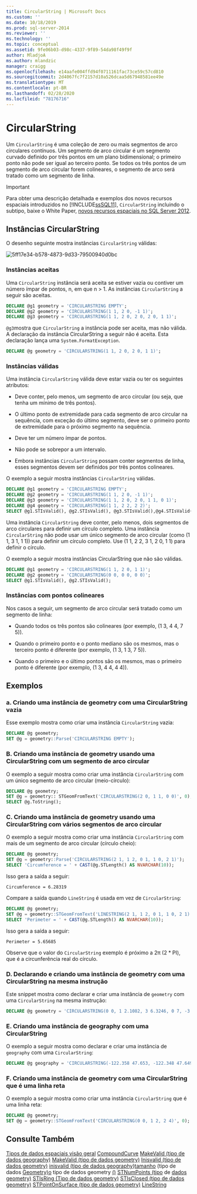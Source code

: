 ```yaml
---
title: CircularString | Microsoft Docs
ms.custom: ''
ms.date: 10/18/2019
ms.prod: sql-server-2014
ms.reviewer: ''
ms.technology: ''
ms.topic: conceptual
ms.assetid: 9fe06b03-d98c-4337-9f89-54da98f49f9f
author: MladjoA
ms.author: mlandzic
manager: craigg
ms.openlocfilehash: e14aafe004ffd94f0711161fac73ce59c57cd810
ms.sourcegitcommit: 2d4067fc7f2157d10a526dcaa5d67948581ee49e
ms.translationtype: MT
ms.contentlocale: pt-BR
ms.lasthandoff: 02/28/2020
ms.locfileid: "78176716"
---
```

# <a name="circularstring"></a>CircularString
  Um `CircularString` é uma coleção de zero ou mais segmentos de arco circulares contínuos. Um segmento de arco circular é um segmento curvado definido por três pontos em um plano bidimensional; o primeiro ponto não pode ser igual ao terceiro ponto. Se todos os três pontos de um segmento de arco circular forem colineares, o segmento de arco será tratado como um segmento de linha.

> [!IMPORTANT]
>  Para obter uma descrição detalhada e exemplos dos novos recursos espaciais introduzidos no [!INCLUDE[ssSQL11](../../includes/sssql11-md.md)], `CircularString` incluindo o subtipo, baixe o White Paper, [novos recursos espaciais no SQL Server 2012](https://go.microsoft.com/fwlink/?LinkId=226407).

## <a name="circularstring-instances"></a>Instâncias CircularString
 O desenho seguinte mostra instâncias `CircularString` válidas:

 ![](../../database-engine/media/5ff17e34-b578-4873-9d33-79500940d0bc.png "5ff17e34-b578-4873-9d33-79500940d0bc")

### <a name="accepted-instances"></a>Instâncias aceitas
 Uma `CircularString` instância será aceita se estiver vazia ou contiver um número ímpar de pontos, n, em que n > 1. As instâncias `CircularString` a seguir são aceitas.

```sql
DECLARE @g1 geometry = 'CIRCULARSTRING EMPTY';
DECLARE @g2 geometry = 'CIRCULARSTRING(1 1, 2 0, -1 1)';
DECLARE @g3 geometry = 'CIRCULARSTRING(1 1, 2 0, 2 0, 2 0, 1 1)';
```

 `@g3`mostra que `CircularString` a instância pode ser aceita, mas não válida. A declaração da instância CircularString a seguir não é aceita. Esta declaração lança uma `System.FormatException`.

```sql
DECLARE @g geometry = 'CIRCULARSTRING(1 1, 2 0, 2 0, 1 1)';
```

### <a name="valid-instances"></a>Instâncias válidas
 Uma instância `CircularString` válida deve estar vazia ou ter os seguintes atributos:

-   Deve conter, pelo menos, um segmento de arco circular (ou seja, que tenha um mínimo de três pontos).

-   O último ponto de extremidade para cada segmento de arco circular na sequência, com exceção do último segmento, deve ser o primeiro ponto de extremidade para o próximo segmento na sequência.

-   Deve ter um número ímpar de pontos.

-   Não pode se sobrepor a um intervalo.

-   Embora instâncias `CircularString` possam conter segmentos de linha, esses segmentos devem ser definidos por três pontos colineares.

 O exemplo a seguir mostra instâncias `CircularString` válidas.

```sql
DECLARE @g1 geometry = 'CIRCULARSTRING EMPTY';
DECLARE @g2 geometry = 'CIRCULARSTRING(1 1, 2 0, -1 1)';
DECLARE @g3 geometry = 'CIRCULARSTRING(1 1, 2 0, 2 0, 1 1, 0 1)';
DECLARE @g4 geometry = 'CIRCULARSTRING(1 1, 2 2, 2 2)';
SELECT @g1.STIsValid(), @g2.STIsValid(), @g3.STIsValid(),@g4.STIsValid();
```

 Uma instância `CircularString` deve conter, pelo menos, dois segmentos de arco circulares para definir um círculo completo. Uma instância `CircularString` não pode usar um único segmento de arco circular (como (1 1, 3 1, 1 1)) para definir um círculo completo. Use (1 1, 2 2, 3 1, 2 0, 1 1) para definir o círculo.

 O exemplo a seguir mostra instâncias CircularString que não são válidas.

```sql
DECLARE @g1 geometry = 'CIRCULARSTRING(1 1, 2 0, 1 1)';
DECLARE @g2 geometry = 'CIRCULARSTRING(0 0, 0 0, 0 0)';
SELECT @g1.STIsValid(), @g2.STIsValid();
```

### <a name="instances-with-collinear-points"></a>Instâncias com pontos colineares
 Nos casos a seguir, um segmento de arco circular será tratado como um segmento de linha:

-   Quando todos os três pontos são colineares (por exemplo, (1 3, 4 4, 7 5)).

-   Quando o primeiro ponto e o ponto mediano são os mesmos, mas o terceiro ponto é diferente (por exemplo, (1 3, 1 3, 7 5)).

-   Quando o primeiro e o último pontos são os mesmos, mas o primeiro ponto é diferente (por exemplo, (1 3, 4 4, 4 4)).

## <a name="examples"></a>Exemplos

### <a name="a-instantiating-a-geometry-instance-with-an-empty-circularstring"></a>a. Criando uma instância de geometry com uma CircularString vazia
 Esse exemplo mostra como criar uma instância `CircularString` vazia:

```sql
DECLARE @g geometry;
SET @g = geometry::Parse('CIRCULARSTRING EMPTY');
```

### <a name="b-instantiating-a-geometry-instance-using-a-circularstring-with-one-circular-arc-segment"></a>B. Criando uma instância de geometry usando uma CircularString com um segmento de arco circular
 O exemplo a seguir mostra como criar uma instância `CircularString` com um único segmento de arco circular (meio-círculo):

```sql
DECLARE @g geometry;
SET @g = geometry:: STGeomFromText('CIRCULARSTRING(2 0, 1 1, 0 0)', 0);
SELECT @g.ToString();
```

### <a name="c-instantiating-a-geometry-instance-using-a-circularstring-with-multiple-circular-arc-segments"></a>C. Criando uma instância de geometry usando uma CircularString com vários segmentos de arco circular
 O exemplo a seguir mostra como criar uma instância `CircularString` com mais de um segmento de arco circular (círculo cheio):

```sql
DECLARE @g geometry;
SET @g = geometry::Parse('CIRCULARSTRING(2 1, 1 2, 0 1, 1 0, 2 1)');
SELECT 'Circumference = ' + CAST(@g.STLength() AS NVARCHAR(10));  
```

 Isso gera a saída a seguir:

```
Circumference = 6.28319
```

 Compare a saída quando `LineString` é usada em vez de `CircularString`:

```sql
DECLARE @g geometry;
SET @g = geometry::STGeomFromText('LINESTRING(2 1, 1 2, 0 1, 1 0, 2 1)', 0);
SELECT 'Perimeter = ' + CAST(@g.STLength() AS NVARCHAR(10));
```

 Isso gera a saída a seguir:

```
Perimeter = 5.65685
```

 Observe que o valor do `CircularString` exemplo é próximo a 2&#x03c0; (2 * PI), que é a circunferência real do círculo.

### <a name="d-declaring-and-instantiating-a-geometry-instance-with-a-circularstring-in-the-same-statement"></a>D. Declarando e criando uma instância de geometry com uma CircularString na mesma instrução
 Este snippet mostra como declarar e criar uma instância de `geometry` com uma `CircularString` na mesma instrução:

```sql
DECLARE @g geometry = 'CIRCULARSTRING(0 0, 1 2.1082, 3 6.3246, 0 7, -3 6.3246, -1 2.1082, 0 0)';
```

### <a name="e-instantiating-a-geography-instance-with-a-circularstring"></a>E. Criando uma instância de geography com uma CircularString
 O exemplo a seguir mostra como declarar e criar uma instância de `geography` com uma `CircularString`:

```sql
DECLARE @g geography = 'CIRCULARSTRING(-122.358 47.653, -122.348 47.649, -122.348 47.658, -122.358 47.658, -122.358 47.653)';
```

### <a name="f-instantiating-a-geometry-instance-with-a-circularstring-that-is-a-straight-line"></a>F. Criando uma instância de geometry com uma CircularString que é uma linha reta
 O exemplo a seguir mostra como criar uma instância `CircularString` que é uma linha reta:

```sql
DECLARE @g geometry;
SET @g = geometry::STGeomFromText('CIRCULARSTRING(0 0, 1 2, 2 4)', 0);
```

## <a name="see-also"></a>Consulte Também
 [Tipos de dados espaciais visão geral](spatial-data-types-overview.md) [CompoundCurve](compoundcurve.md) [MakeValid &#40;tipo de dados geography&#41;](/sql/t-sql/spatial-geography/makevalid-geography-data-type) [MakeValid &#40;tipo de dados geometry&#41;](/sql/t-sql/spatial-geometry/makevalid-geometry-data-type) [Inisvalid &#40;tipo de dados geometry&#41;](/sql/t-sql/spatial-geometry/stisvalid-geometry-data-type) [inisvalid &#40;tipo de dados geography](/sql/t-sql/spatial-geography/stisvalid-geography-data-type)&#41;[tamanho](/sql/t-sql/spatial-geometry/stlength-geometry-data-type) &#40;tipo de dados [Geometry&#41;o](/sql/t-sql/spatial-geometry/ststartpoint-geometry-data-type) tipo de dados geometry [&#40;&#41;](/sql/t-sql/spatial-geometry/stpointn-geometry-data-type) [STNumPoints &#40;tipo](/sql/t-sql/spatial-geometry/stnumpoints-geometry-data-type) de [dados geometry&#41;](/sql/t-sql/spatial-geometry/stendpoint-geometry-data-type) [STIsRing &#40;Tipo de dados geometry&#41;](/sql/t-sql/spatial-geometry/stisring-geometry-data-type) [STIsClosed &#40;tipo de dados geometry&#41;](/sql/t-sql/spatial-geometry/stisclosed-geometry-data-type) [STPointOnSurface &#40;tipo de dados geometry&#41;](/sql/t-sql/spatial-geometry/stpointonsurface-geometry-data-type) [LineString](linestring.md)


